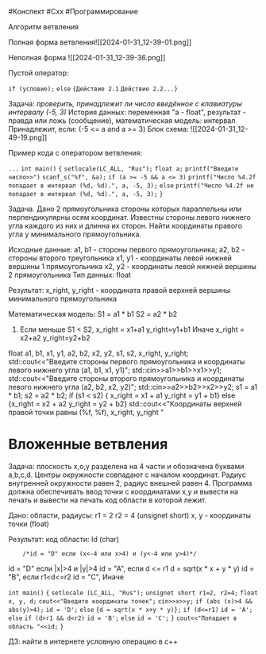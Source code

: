 #Конспект #Cxx #Программирование 

Алгоритм ветвления

Полная форма ветвления![[2024-01-31_12-39-01.png]]

Неполная форма
![[2024-01-31_12-39-36.png]]


Пустой оператор:

`if (условие);`
`else`
	`{Действие 2.1`
	`Действие 2.2...}`


Задача: *проверить, принадлежит ли число введённое с клавиатуры интервалу (-5, 3)*
История данных: переменная "a - float", результат - правда или ложь (сообщение), математическая модель: интервал
Принадлежит, если: (-5 <= a and a >= 3)
Блок схема:
![[2024-01-31_12-49-19.png]]


Пример кода с оператором ветвления:

`...`
`int main()`
`{`
	`setlocale(LC_ALL, "Rus");`
	`float a;`
	`printf("Введите число>>")`
	`scanf_s("%f", &a);`
	`if (a >= -5 && a <= 3)`
		`printf("Число %4.2f попадает в интервал (%d, %d).", a, -5, 3);`
	`else`
	`printf("Число %4.2f не попадает в интервал (%d, %d).", a, -5, 3);`
`}`


 Задача. Дано 2 прямоугольника стороны которых параллельны или перпендикулярны осям координат. Известны стороны левого нижнего угла каждого из них и длинна их сторон. Найти координаты правого угла у минимального прямоугольника.

Исходные данные: 
a1, b1 - стороны первого прямоугольника; 
a2, b2 - стороны второго треугольника
x1, y1 - координаты левой нижней вершины 1 прямоугольника
x2, y2 - координаты левой нижней вершины 2 прямоугольника
Тип данных: float

Результат: x_right, y_right - координата правой верхней вершины минимального прямоугольника

Математическая модель: 
S1 = a1 * b1
S2 = a2 * b2

1. Если меньше S1 < S2, x_right = x1+a1 y_right=y1+b1
		Иначе x_right = x2+a2 y_right=y2+b2


float a1, b1, x1, y1, a2, b2, x2, y2, s1, s2, x_right, y_right;
std::cout<<"Введите стороны первого прямоугольника и координаты левого нижнего угла (a1, b1, x1, y1)";
std::cin>>a1>>b1>>x1>>y1;
std::cout<<"Введите стороны второго прямоугольника и координаты левого нижнего угла (a2, b2, x2, y2)";
std::cin>>a2>>b2>>x2>>y2;
s1 = a1 * b1;
s2 = a2 * b2;
if (s1 < s2)
	{ x_right = x1 + a1
	 y_right = y1 + b1}
else 
	 {x_right = x2 + a2
	 y_right = y2 + b2}
std::cout<<"Координаты верхней правой точки равны (%f, %f), x_right, y_right "


# Вложенные ветвления

Задача: плоскость x,o,y разделена на 4 части и обозначена буквами a,b,c,d. Центры окружности совпадают с началом координат. Радиус внутренней окружности равен 2, радиус внешней равен 4. Программа должна обеспечивать ввод точки с координатами x,y и вывести на печать и вывести на печать код области в которой лежит.

Дано: области, 
радиусы: r1 = 2 r2 = 4 (unsignet short)
x, y - координаты точки (float)

Результат: код области: Id (char) 

		/*id = "D" если (x<-4 или x>4) и (y<-4 или y>4)*/
id = "D" если |x|>4 и |y|>4
id = "A", если d <= r1
	d = sqrt(x * x + y * y)
id = "B", если r1<d<=r2
id = "C", Иначе


`int main()`
`{`
	`setlocale (LC_ALL, "Rus");`
	`unsignet short r1=2, r2=4;`
	`float x, y, d;`
	`cout<<"Введите координаты точек";`
	`cin>>x>>y;`
	`if (abs (x)>4 && abs(y)>4);`
		`id = 'D';`
	`else`
		`{d = sqrt(x * x+y * y)};`
	`if (d<=r1)`
		`id = 'A';`
	`else`
		`if (d>r1 && d<r2)`
		`id = 'B';`
	`else`
		`id = 'C';`
	`}`
`cout<<"Попадает в область "<<id;`
`}`


ДЗ: найти в интернете условную операцию в с++